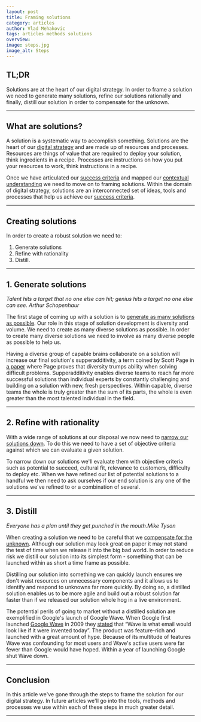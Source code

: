 ```yaml
---
layout: post
title: Framing solutions
category: articles
author: Vlad Mehakovic
tags: articles methods solutions
overview: 
image: steps.jpg
image_alt: Steps
---
```


## TL;DR

Solutions are at the heart of our digital strategy. In order to frame a solution we need to generate many solutions, refine our solutions rationally and finally, distill our solution in order to compensate for the unknown.

***

## What are solutions?

A solution is a systematic way to accomplish something. Solutions are the heart of our [digital strategy](/articles/what-is-digital-strategy) and are made up of resources and processes. Resources are things of value that are required to deploy your solution, think ingredients in a recipe. Processes are instructions on how you put your resources to work, think instructions in a recipe.

Once we have articulated our [success criteria](/articles/success-criteria) and mapped our [contextual understanding](/articles/contextual-understanding) we need to move on to framing solutions. Within the domain of digital strategy, solutions are an interconnected set of ideas, tools and processes that help us achieve our [success criteria](/articles/success-criteria).

***

## Creating solutions

In order to create a robust solution we need to:

1. Generate solutions
2. Refine with rationality
3. Distill.

***

## 1. Generate solutions

<cite>Talent hits a target that no one else can hit; genius hits a target no one else can see. <span class='reference'>Arthur Schopenhaur</span></cite>

The first stage of coming up with a solution is to <a href="#" class="tooltip-item" data-toggle="tooltip" data-original-title="We'll outline the tools and methods to do so in a later article.">generate as many solutions as possible</a>. Our role in this stage of solution development is diversity and volume. We need to create as many diverse solutions as possible. In order to create many diverse solutions we need to involve as many diverse people as possible to help us.

Having a diverse group of capable brains collaborate on a solution will increase our final solution's supperadditivity, a term coined by Scott Page in [a paper][diversity-theorem] where Page proves that diversity trumps ability when solving difficult problems. Supperadditivity enables diverse teams to reach far more successful solutions than individual experts by constantly challenging and building on a solution with new, fresh perspectives. Within capable, diverse teams the whole is truly greater than the sum of its parts, the whole is even greater than the most talented individual in the field.

***

## 2. Refine with rationality

With a wide range of solutions at our disposal we now need to <a href="#" class="tooltip-item" data-toggle="tooltip" data-original-title="We'll outline the tools and methods to do so in a later article.">narrow our solutions down</a>. To do this we need to have a set of objective criteria against which we can evaluate a given solution.

To narrow down our solutions we'll evaluate them with objective criteria such as potential to succeed, cultural fit, relevance to customers, difficulty to deploy etc. When we have refined our list of potential solutions to a handful we then need to ask ourselves if our end solution is any one of the solutions we've refined to or a combination of several.

***

## 3. Distill

<cite itemprop="citation">Everyone has a plan until they get punched in the mouth.<span class="reference">Mike Tyson</span></cite>

When creating a solution we need to be careful that we <a href="#" class="tooltip-item" data-toggle="tooltip" data-original-title="We'll outline the tools and methods to do so in a later article.">compensate for the unknown</a>. Although our solution may look great on paper it may not stand the test of time when we release it into the big bad world. In order to reduce risk we distill our solution into its simplest form - something that can be launched within as short a time frame as possible.

Distilling our solution into something we can quickly launch ensures we don't waist resources on unnecessary components and it allows us to identify and respond to unknowns far more quickly. By doing so, a distilled solution enables us to be more agile and build out a robust solution far faster than if we released our solution whole hog in a live environment.

The potential perils of going to market without a distilled solution are exemplified in Google's launch of Google Wave. When Google first launched [Google Wave](https://www.youtube.com/watch?v=y1qzIEJAFww) in 2009 they [stated](http://techcrunch.com/2009/05/28/google-wave-drips-with-ambition-can-it-fulfill-googles-grand-web-vision/) that “Wave is what email would look like if it were invented today”. The product was feature-rich and launched with a great amount of hype. Because of its multitude of features Wave was confounding for most users and Wave's active users were far fewer than Google would have hoped. Within a year of launching Google shut Wave down.

***

## Conclusion

In this article we've gone through the steps to frame the solution for our digital strategy. In future articles we'll go into the tools, methods and processes we use within each of these steps in much greater detail.

***

[diversity-theorem]: http://www.virginia.edu/vpfrr/Making%20the%20Difference-Logic%20of%20Diversity_Page_Perspectives.pdf

[smashing-responsive-design]:http://coding.smashingmagazine.com/2011/01/12/guidelines-for-responsive-web-design/
[harvard-80-percent-casestudy]: http://poetsandquants.com/2012/11/18/how-the-worlds-top-business-schools-teach-their-mbas/

[disruptive-innovation]: http://en.wikipedia.org/wiki/Disruptive_innovation
[big-coeff-new-reality]: https://www.youtube.com/watch?v=4vKmYT1ku1o

[method-cards]: http://www.amazon.com/gp/offer-listing/0954413210/ref=dp_olp_new?ie=UTF8&condition=new

[3-horizons]: http://www.mckinsey.com/insights/strategy/enduring_ideas_the_three_horizons_of_growth

[ebay]: http://techcrunch.com/2012/01/12/ebay-forecasts-8b-in-mobile-commerce-volume-in-2012-paypal-will-reach-7b/

[what-is-strategy]: http://hbr.org/1996/11/what-is-strategy
[linkedin-seriesb]: http://reidhoffman.org/linkedin-pitch-to-greylock/

[twitter-features]: http://qz.com/135149/the-first-ever-hashtag-reply-and-retweet-as-twitter-users-invented-them/